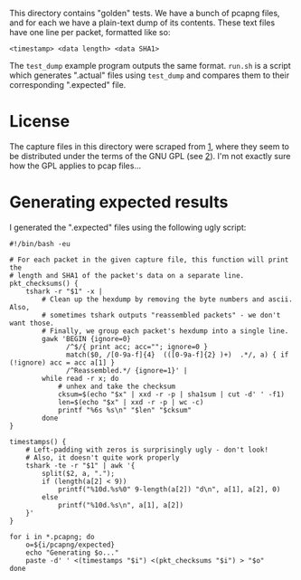 This directory contains "golden" tests.  We have a bunch of pcapng files, and
for each we have a plain-text dump of its contents.  These text files have one
line per packet, formatted like so:

    <timestamp> <data length> <data SHA1>

The `test_dump` example program outputs the same format.  `run.sh` is a script
which generates ".actual" files using `test_dump` and compares them to their
corresponding ".expected" file.

# License

The capture files in this directory were scraped from [1], where they seem to
be distributed under the terms of the GNU GPL (see [2]).  I'm not exactly sure
how the GPL applies to pcap files...

[1]: https://wiki.wireshark.org/SampleCaptures
[2]: https://wiki.wireshark.org/License

# Generating expected results

I generated the ".expected" files using the following ugly script:

    #!/bin/bash -eu

    # For each packet in the given capture file, this function will print the
    # length and SHA1 of the packet's data on a separate line.
    pkt_checksums() {
        tshark -r "$1" -x |
            # Clean up the hexdump by removing the byte numbers and ascii. Also,
            # sometimes tshark outputs "reassembled packets" - we don't want those.
            # Finally, we group each packet's hexdump into a single line.
            gawk 'BEGIN {ignore=0}
                  /^$/{ print acc; acc=""; ignore=0 }
                  match($0, /[0-9a-f]{4}  (([0-9a-f]{2} )+)  .*/, a) { if (!ignore) acc = acc a[1] }
                  /^Reassembled.*/ {ignore=1}' |
            while read -r x; do
                # unhex and take the checksum
                cksum=$(echo "$x" | xxd -r -p | sha1sum | cut -d' ' -f1)
                len=$(echo "$x" | xxd -r -p | wc -c)
                printf "%6s %s\n" "$len" "$cksum"
            done
    }

    timestamps() {
        # Left-padding with zeros is surprisingly ugly - don't look!
        # Also, it doesn't quite work properly
        tshark -te -r "$1" | awk '{
            split($2, a, ".");
            if (length(a[2] < 9))
                printf("%10d.%s%0" 9-length(a[2]) "d\n", a[1], a[2], 0)
            else
                printf("%10d.%s\n", a[1], a[2])
        }'
    }

    for i in *.pcapng; do
        o=${i/pcapng/expected}
        echo "Generating $o..."
        paste -d' ' <(timestamps "$i") <(pkt_checksums "$i") > "$o"
    done
